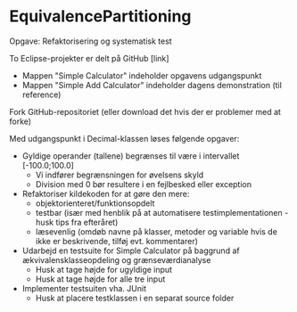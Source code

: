 # EquivalencePartitioning
Opgave: Refaktorisering og systematisk test

To Eclipse-projekter er delt på GitHub [link]
 - Mappen "Simple Calculator" indeholder opgavens udgangspunkt
 - Mappen "Simple Add Calculator" indeholder dagens demonstration (til reference)

Fork GitHub-repositoriet (eller download det hvis der er problemer med at forke)

Med udgangspunkt i Decimal-klassen løses følgende opgaver: 
 - Gyldige operander (tallene) begrænses til være i intervallet [-100.0;100.0] 
    - Vi indfører begrænsningen for øvelsens skyld
    - Division med 0 bør resultere i en fejlbesked eller exception
 - Refaktoriser kildekoden for at gøre den mere: 
    - objektorienteret/funktionsopdelt
    - testbar (især med henblik på at automatisere testimplementationen - husk tips fra efteråret)
    - læsevenlig (omdøb navne på klasser, metoder og variable hvis de ikke er beskrivende, tilføj evt. kommentarer)
 - Udarbejd en testsuite for Simple Calculator på baggrund af ækvivalensklasseopdeling og grænseværdianalyse 
    - Husk at tage højde for ugyldige input
    - Husk at tage højde for alle tre input
 - Implementer testsuiten vha. JUnit
    - Husk at placere testklassen i en separat source folder
